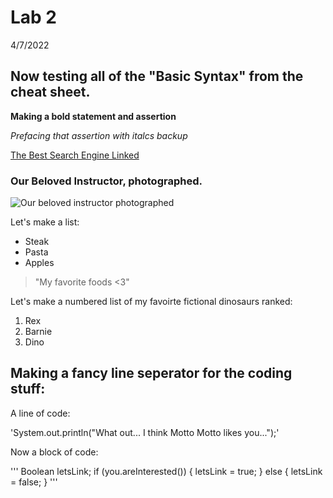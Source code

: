 
# Lab 2
4/7/2022

## Now testing all of the "Basic Syntax" from the cheat sheet.

**Making a bold statement and assertion**

*Prefacing that assertion with italcs backup*

[The Best Search Engine Linked](https://bing.com)

### Our Beloved Instructor, photographed.
![Our beloved instructor photographed](https://canvas.ucsd.edu/courses/37651/files/6683580/preview)

Let's make a list:
* Steak
* Pasta
* Apples

> "My favorite foods <3"

Let's make a numbered list of my favoirte fictional dinosaurs ranked:
1. Rex
2. Barnie
3. Dino

Making a fancy line seperator for the coding stuff:
---
A line of code:

'System.out.println("What out... I think Motto Motto likes you...");'

Now a block of code:

'''
Boolean letsLink;
if (you.areInterested()) {
  letsLink = true;
} else {
  letsLink = false;
}
'''
